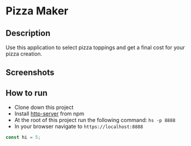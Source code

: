 # Pizza Maker

## Description
Use this application to select pizza toppings and get a final cost for your pizza creation.

## Screenshots

## How to run
* Clone down this project
* Install [http-server](https://www.npmjs.com/package/http-server) from npm
* At the root of this project run the following command: `hs -p 8888`
* In your browser navigate to `https://localhost:8888`

```js
const hi = 5;
```